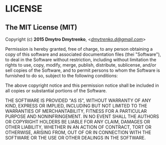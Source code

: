 # LICENSE

## The MIT License (MIT)

Copyright (c) **2015 Dmytro Dmytrenko**, <[*dmytrenko.d@gmail.com*](mailto:dmytrenko.d@gmail.com)>

Permission is hereby granted, free of charge, to any person obtaining a copy of this software and
associated documentation files (thei "Software"), to deal in the Software without restriction,
including without limitation the rights to use, copy, modify, merge, publish, distribute,
sublicense, and/or sell copies of the Software, and to permit persons to whom the Software is
furnished to do so, subject to the following conditions:

The above copyright notice and this permission notice shall be included in all copies or
substantial portions of the Software.

THE SOFTWARE IS PROVIDED "AS IS", WITHOUT WARRANTY OF ANY KIND, EXPRESS OR IMPLIED, INCLUDING BUT
NOT LIMITED TO THE WARRANTIES OF MERCHANTABILITY, FITNESS FOR A PARTICULAR PURPOSE AND
NONINFRINGEMENT.  IN NO EVENT SHALL THE AUTHORS OR COPYRIGHT HOLDERS BE LIABLE FOR ANY CLAIM,
DAMAGES OR OTHER LIABILITY, WHETHER IN AN ACTION OF CONTRACT, TORT OR OTHERWISE, ARISING FROM, OUT
OF OR IN CONNECTION WITH THE SOFTWARE OR THE USE OR OTHER DEALINGS IN THE SOFTWARE.
